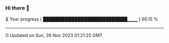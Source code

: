 ### Hi there 👋

⏳ Year progress { ███████████████████████████▁▁▁ } 90.15 %

---

⏰ Updated on Sun, 26 Nov 2023 01:21:25 GMT


